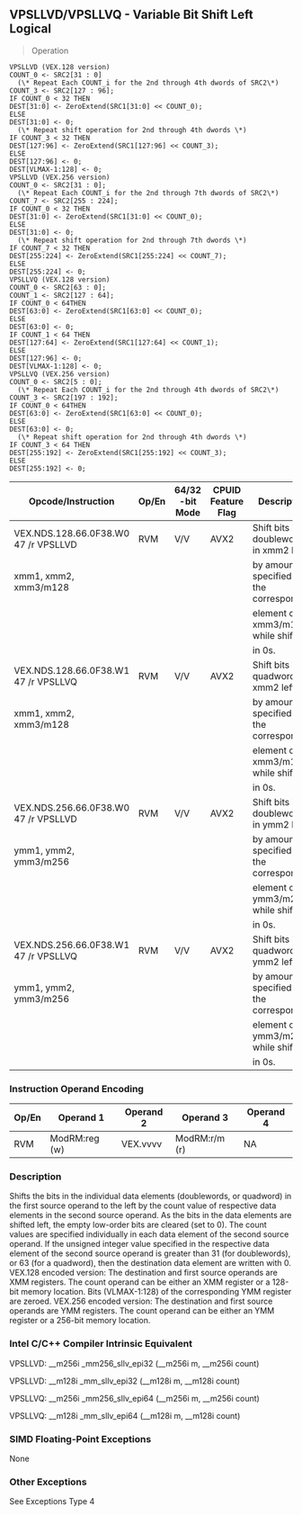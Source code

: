 ## VPSLLVD/VPSLLVQ  -  Variable Bit Shift Left Logical

> Operation

``` slim
VPSLLVD (VEX.128 version)
COUNT_0 <- SRC2[31 : 0]
  (\* Repeat Each COUNT_i for the 2nd through 4th dwords of SRC2\*)
COUNT_3 <- SRC2[127 : 96];
IF COUNT_0 < 32 THEN
DEST[31:0] <- ZeroExtend(SRC1[31:0] << COUNT_0);
ELSE
DEST[31:0] <- 0;
  (\* Repeat shift operation for 2nd through 4th dwords \*)
IF COUNT_3 < 32 THEN
DEST[127:96] <- ZeroExtend(SRC1[127:96] << COUNT_3);
ELSE
DEST[127:96] <- 0;
DEST[VLMAX-1:128] <- 0;
VPSLLVD (VEX.256 version)
COUNT_0 <- SRC2[31 : 0];
  (\* Repeat Each COUNT_i for the 2nd through 7th dwords of SRC2\*)
COUNT_7 <- SRC2[255 : 224];
IF COUNT_0 < 32 THEN
DEST[31:0] <- ZeroExtend(SRC1[31:0] << COUNT_0);
ELSE
DEST[31:0] <- 0;
  (\* Repeat shift operation for 2nd through 7th dwords \*)
IF COUNT_7 < 32 THEN
DEST[255:224] <- ZeroExtend(SRC1[255:224] << COUNT_7);
ELSE
DEST[255:224] <- 0;
VPSLLVQ (VEX.128 version)
COUNT_0 <- SRC2[63 : 0];
COUNT_1 <- SRC2[127 : 64];
IF COUNT_0 < 64THEN
DEST[63:0] <- ZeroExtend(SRC1[63:0] << COUNT_0);
ELSE
DEST[63:0] <- 0;
IF COUNT_1 < 64 THEN
DEST[127:64] <- ZeroExtend(SRC1[127:64] << COUNT_1);
ELSE
DEST[127:96] <- 0;
DEST[VLMAX-1:128] <- 0;
VPSLLVQ (VEX.256 version)
COUNT_0 <- SRC2[5 : 0];
  (\* Repeat Each COUNT_i for the 2nd through 4th dwords of SRC2\*)
COUNT_3 <- SRC2[197 : 192];
IF COUNT_0 < 64THEN
DEST[63:0] <- ZeroExtend(SRC1[63:0] << COUNT_0);
ELSE
DEST[63:0] <- 0;
  (\* Repeat shift operation for 2nd through 4th dwords \*)
IF COUNT_3 < 64 THEN
DEST[255:192] <- ZeroExtend(SRC1[255:192] << COUNT_3);
ELSE
DEST[255:192] <- 0;

```

 Opcode/Instruction                  | Op/En| 64/32 -bit Mode| CPUID Feature Flag| Description                             
 ---  | --- | --- | --- | ---
 VEX.NDS.128.66.0F38.W0 47 /r VPSLLVD| RVM  | V/V            | AVX2              | Shift bits in doublewords in xmm2 left  
 xmm1, xmm2, xmm3/m128               |      |                |                   | by amount specified in the corresponding
                                     |      |                |                   | element of xmm3/m128 while shifting     
                                     |      |                |                   | in 0s.                                  
 VEX.NDS.128.66.0F38.W1 47 /r VPSLLVQ| RVM  | V/V            | AVX2              | Shift bits in quadwords in xmm2 left    
 xmm1, xmm2, xmm3/m128               |      |                |                   | by amount specified in the corresponding
                                     |      |                |                   | element of xmm3/m128 while shifting     
                                     |      |                |                   | in 0s.                                  
 VEX.NDS.256.66.0F38.W0 47 /r VPSLLVD| RVM  | V/V            | AVX2              | Shift bits in doublewords in ymm2 left  
 ymm1, ymm2, ymm3/m256               |      |                |                   | by amount specified in the corresponding
                                     |      |                |                   | element of ymm3/m256 while shifting     
                                     |      |                |                   | in 0s.                                  
 VEX.NDS.256.66.0F38.W1 47 /r VPSLLVQ| RVM  | V/V            | AVX2              | Shift bits in quadwords in ymm2 left    
 ymm1, ymm2, ymm3/m256               |      |                |                   | by amount specified in the corresponding
                                     |      |                |                   | element of ymm3/m256 while shifting     
                                     |      |                |                   | in 0s.                                  

### Instruction Operand Encoding
 Op/En| Operand 1    | Operand 2| Operand 3    | Operand 4
 ---  | --- | --- | --- | ---
 RVM  | ModRM:reg (w)| VEX.vvvv | ModRM:r/m (r)| NA       

### Description
Shifts the bits in the individual data elements (doublewords, or quadword) in
the first source operand to the left by the count value of respective data elements
in the second source operand. As the bits in the data elements are shifted left,
the empty low-order bits are cleared (set to 0). The count values are specified
individually in each data element of the second source operand. If the unsigned
integer value specified in the respective data element of the second source
operand is greater than 31 (for doublewords), or 63 (for a quadword), then the
destination data element are written with 0. VEX.128 encoded version: The destination
and first source operands are XMM registers. The count operand can be either
an XMM register or a 128-bit memory location. Bits (VLMAX-1:128) of the corresponding
YMM register are zeroed. VEX.256 encoded version: The destination and first
source operands are YMM registers. The count operand can be either an YMM register
or a 256-bit memory location.



### Intel C/C++ Compiler Intrinsic Equivalent
VPSLLVD: __m256i _mm256_sllv_epi32 (__m256i m, __m256i count)

VPSLLVD: __m128i _mm_sllv_epi32 (__m128i m, __m128i count)

VPSLLVQ: __m256i _mm256_sllv_epi64 (__m256i m, __m256i count)

VPSLLVQ: __m128i _mm_sllv_epi64 (__m128i m, __m128i count)


### SIMD Floating-Point Exceptions
None


### Other Exceptions
See Exceptions Type 4
